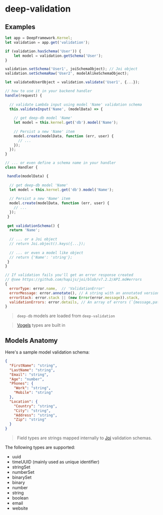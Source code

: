 deep-validation
==============

Examples
--------

```javascript
let app = DeepFramework.Kernel;
let validation = app.get('validation');

if (validation.hasSchema('User')) {
    let model = validation.getSchema('User');
}

validation.setSchema('User1', joiSchemaObject); // Joi object
validation.setSchemaRaw('User2', modelAlikeSchemaObject);

let validatedUserObject = validation.validate('User1', {...});

// how to use it in your backend handler
handle(request) {
  
  // validate Lambda input using model 'Name' validation schema
  this.validateInput('Name', (modelData) => {
  
    // get deep-db model 'Name'
    let model = this.kernel.get('db').model('Name');
    
    // Persist a new 'Name' item
    model.create(modelData, function (err, user) {
      // ...
    });
  });
}

// ... or even define a schema name in your handler
class Handler {

 handle(modelData) {
 
  // get deep-db model 'Name'
  let model = this.kernel.get('db').model('Name');
  
  // Persist a new 'Name' item
  model.create(modelData, function (err, user) {
    // ...
  });
 }
 
 get validationSchema() {
  return 'Name';
  
  // ... or a Joi object
  // return Joi.object().keys({...});
  
  // ... or even a model like object
  // return {'Name': 'string'};
 }
}

// If validation fails you'll get an error response created
// @see https://github.com/hapijs/joi/blob/v7.2.2/API.md#errors
{
  errorType: error.name,  // 'ValidationError'
  errorMessage: error.annotate(), // A string with an annotated version of the object pointing at the places where errors occurred
  errorStack: error.stack || (new Error(error.message)).stack,
  validationErrors: error.details, // An array of errors (`{message,path,type,context}`)
}
```

> `deep-db` models are loaded from `deep-validation`

> [Vogels](https://github.com/ryanfitz/vogels) types are built in

Models Anatomy
--------------

Here's a sample model validation schema:

```json
{
  "FirstName": "string",
  "LastName": "string",
  "Email": "string",
  "Age": "number",
  "Phones": {
    "Work": "string",
    "Mobile": "string"
  },
  "Location": {
    "Country": "string",
    "City": "string",
    "Address": "string",
    "Zip": "string"
  }
}
```

> Field types are strings mapped internally to [Joi](https://github.com/hapijs/joi) validation schemas.

The following types are supported:

- uuid
- timeUUID (mainly used as unique identifier)
- stringSet
- numberSet
- binarySet
- binary
- number
- string
- boolean
- email
- website